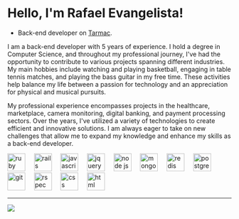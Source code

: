 # Hello, I'm Rafael Evangelista!

- Back-end developer on [Tarmac](https://tarmac.io).

 <!--
  ![Status on Github](https://github-readme-stats.vercel.app/api?username=evangelistar&show_icons=true&theme=default) ![Most Used Languages](https://github-readme-stats.vercel.app/api/top-langs/?username=evangelistar&layout=compact&theme=default)
  --->


I am a back-end developer with 5 years of experience. I hold a degree in Computer Science, and throughout my professional journey, I've had the opportunity to contribute to various projects spanning different industries.
My main hobbies include watching and playing basketball, engaging in table tennis matches, and playing the bass guitar in my free time. These activities help balance my life between a passion for technology and an appreciation for physical and musical pursuits.

My professional experience encompasses projects in the healthcare, marketplace, camera monitoring, digital banking, and payment processing sectors. Over the years, I've utilized a variety of technologies to create efficient and innovative solutions. 
I am always eager to take on new challenges that allow me to expand my knowledge and enhance my skills as a back-end developer.

 <a href="https://www.ruby-lang.org/en/" target="_blank"> <img src="https://cdn.jsdelivr.net/gh/devicons/devicon/icons/ruby/ruby-plain-wordmark.svg"  alt="ruby" width="40" height="40"/></a>&nbsp;&nbsp;&nbsp;&nbsp;
 <a href="https://rubyonrails.org/" target="_blank"> <img src="https://cdn.jsdelivr.net/gh/devicons/devicon/icons/rails/rails-plain-wordmark.svg"  alt="rails" width="40" height="40"/></a>&nbsp;&nbsp;&nbsp;&nbsp;
 <a href="https://developer.mozilla.org/en-US/docs/Web/JavaScript" target="_blank"> <img src="https://cdn.jsdelivr.net/gh/devicons/devicon/icons/javascript/javascript-plain.svg" alt="javascript" width="40" height="40"/></a>&nbsp;&nbsp;&nbsp;&nbsp;
 <a href="https://jquery.com/"> <img src="https://cdn.jsdelivr.net/gh/devicons/devicon/icons/jquery/jquery-plain.svg" alt="jquery" width="40" height="40"/></a>&nbsp;&nbsp;&nbsp;&nbsp;
 <a href="https://nodejs.org/en"> <img src="https://cdn.jsdelivr.net/gh/devicons/devicon/icons/nodejs/nodejs-plain.svg" alt="node js" width="40" height="40"/></a>&nbsp;&nbsp;&nbsp;&nbsp;
 <a href="https://www.mongodb.com/"> <img src="https://cdn.jsdelivr.net/gh/devicons/devicon/icons/mongodb/mongodb-plain.svg" alt="mongodb" width="40" height="40"/></a>&nbsp;&nbsp;&nbsp;&nbsp;
 <a href="https://redis.io/"> <img src="https://cdn.jsdelivr.net/gh/devicons/devicon/icons/redis/redis-plain-wordmark.svg" alt="redis" width="40" height="40"/></a>&nbsp;&nbsp;&nbsp;&nbsp;
 <a href="https://www.postgresql.org/"> <img src="https://cdn.jsdelivr.net/gh/devicons/devicon/icons/postgresql/postgresql-plain-wordmark.svg" alt="postgresql" width="40" height="40"/></a>&nbsp;&nbsp;&nbsp;&nbsp;
 <a href="https://git-scm.com/"> <img src="https://cdn.jsdelivr.net/gh/devicons/devicon/icons/git/git-plain-wordmark.svg" alt="git" width="40" height="40"/></a>&nbsp;&nbsp;&nbsp;&nbsp;
 <a href="https://rspec.info/"> <img src="https://cdn.jsdelivr.net/gh/devicons/devicon/icons/rspec/rspec-original.svg" alt="rspec" width="40" height="40"/></a>&nbsp;&nbsp;&nbsp;&nbsp;
 <a href="https://developer.mozilla.org/en-US/docs/Web/CSS"> <img src="https://cdn.jsdelivr.net/gh/devicons/devicon/icons/css3/css3-plain.svg" alt="css" width="40" height="40"/></a>&nbsp;&nbsp;&nbsp;&nbsp;
 <a href="https://developer.mozilla.org/en-US/docs/Web/HTML"> <img src="https://cdn.jsdelivr.net/gh/devicons/devicon/icons/html5/html5-plain.svg" alt="html" width="40" height="40"/></a>&nbsp;&nbsp;&nbsp;&nbsp;
<hr>

[<img src="https://img.shields.io/badge/linkedin-%230077B5.svg?&style=for-the-badge&logo=linkedin&logoColor=white" />](https://www.linkedin.com/in/rafaelevans/)
